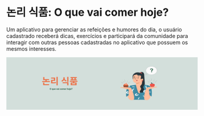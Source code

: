 # 논리 식품: O que vai comer hoje?
Um aplicativo para gerenciar as refeições e humores do dia, o usuário cadastrado receberá dicas, exercícios e participará da comunidade para interagir com outras pessoas cadastradas no aplicativo que possuem os mesmos interesses.

<img width="1000px" align="left" src="tela de entrada.png" />  
